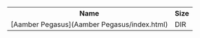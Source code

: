 <table>
<tr><th>Name</th><th>Size</th></tr>
<tr><td>
[Aamber Pegasus](Aamber Pegasus/index.html)
</td><td>DIR</td></tr>
</table>

